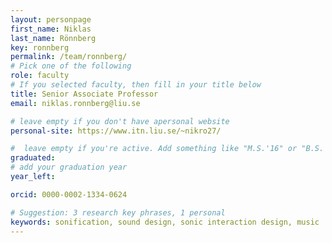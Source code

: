 ```yaml
---
layout: personpage
first_name: Niklas
last_name: Rönnberg
key: ronnberg 
permalink: /team/ronnberg/
# Pick one of the following
role: faculty
# If you selected faculty, then fill in your title below
title: Senior Associate Professor
email: niklas.ronnberg@liu.se

# leave empty if you don't have apersonal website
personal-site: https://www.itn.liu.se/~nikro27/ 

#  leave empty if you're active. Add something like "M.S.'16" or "B.S.'17" if you got a degree while with the Vis Collective. Add "N" if you left before you got a degree.
graduated:
# add your graduation year
year_left:

orcid: 0000-0002-1334-0624

# Suggestion: 3 research key phrases, 1 personal
keywords: sonification, sound design, sonic interaction design, music
---
```


